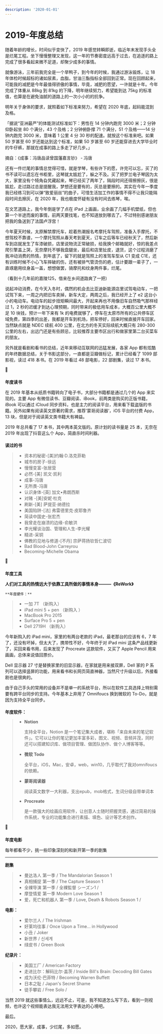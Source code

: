 ```yaml
---
description: '2020-01-01'
---
```


# 2019-年度总结

 随着年龄的增长，时间似乎变快了，2019 年感觉转瞬即逝，临近年末发现手头全是烂尾工程。坐下慢慢整理又发现，这一年的节奏密度远高于过去，在追逐的路上完成了很多看起来微不足道，却聚少成多的事情。  


就像游泳，三年前我完全是一个旱鸭子，到今年的时候，我通过游泳锻炼，让 18 年体检时候超标的诸如尿素，血脂，甘油三酯指标全部回到正常。现在回顾起来，可能我的减肥是今年最值得骄傲的事情，毕竟，减肥的愿望，一许就是十年。今年完成了体重从 88kg 到 81kg 的下降，明年继续努力，希望能到达 75kg 的标准值，也算是在避免油腻的道路上的一次小小的的抗争。  


明年关于身体的要求，就照着如下标准来努力，希望在 2020 年底，起码能混到及格。

「据说“亚洲最严”的体能测试标准如下：男性在 14 分钟内跑完 3000 米；2 分钟仰卧起坐 80 个满分，43 个及格；2 分钟俯卧撑 71 个满分，51 个及格——14 分钟内跑完 3000 米，意味着 1 公里 4 分 30 秒的配速。就按这个标准来吧。如果 50 岁甚至 60 岁还能达到这个标准，如果 50 岁甚至 60 岁还能穿进去大学毕业时的牛仔裤，那就在成事的路上多走了好几步。」  


摘自：《成事：冯唐品读曾国藩嘉言钞》 - 冯唐  


还有一件烂尾的事情总觉得可惜，就是学琴，有些许下的愿，许完可以忘，买了的书不读可以遗忘在书柜里，这琴就太尴尬了，躲之不及。买了把罗兰电子琴因为太大，家里没有个犄角旮旯藏起来，琴已经买了两年了，隔段时间还得擦擦灰，很是尴尬，走过路过总是提醒我，梦想还是要有的，灰总是要擦的。其实在今年一季度我已经练习到可以弹“致爱丽丝”的曲子，可惜生活加工作的事情不得不让我只能隔段时间去擦灰，在 2020 年，我也极度怀疑有没有时间去练琴，唉。

在文艺道路上，我今年倒是学了点在 iPad 上画画，业余画了几幅手机壁纸，但也算一个半途而废的事情，前两天要找笔，也不知道放到哪去了。不过特别感谢朋友把我的鱼送到了法国卢浮宫！

今年夏天时候，太原解禁摩托车，趁着热潮报名考摩托车驾照，准备入手摩托，不想驾校不靠谱，一个摩托驾照从春天考到夏天，订车之后等车已经秋天了，然后新车到店就发生了车漆破损，店里说物流正常破损，给我换个邮箱就好，惊的我差点爬引擎盖上哭，无奈摩托不够我盘腿坐，最后和店里扯皮，退货，这个过程消磨了我冲动消费的热情，到年底了，留下的就是驾照上的准驾车型从 C1 变成 C1E，还有训练时候不小心飞车摔破的伤，还有被排气管烫伤的疤，估计要跟一辈子了，一直琢磨用纹身盖一盖，想想做罢，骑摩托和纹身两件事，烂尾。  


（看到十几年前的嘉陵125，借来在乡间道路爽了一把）  


说起冲动消费，在今天入冬时，偶然的机会去比亚迪新能源店里试驾电动车，一把试驾下来，一周之内把旧车卖掉，新车大定，两周之后，我已经开上了 e2 这台小小的电动车。电动车的起步扭矩瞬间最大，开起来再也不用像旧车自然吸气那样经过 1，2 秒的迟缓才到达心理预期，同时带来的极低用车成本，大概百公里大概不足 10 块钱，预计一年下来有 1k 的电费就够了，停车在太原市所有的公共停车区域免费，第四季的出差，我都是开车到机场，把车停好，回来时候直接开车回家。当然缺点就是 NDEC 续航 400 公里，在北方的冬天实际续航大概只有 280-300 公里的左右，出远门还是有些顾忌，比较推荐主要市区出行和做家里第二台买菜车的朋友。

另外就是看剧和看书的总结，近年来移动互联网的迅猛发展，各家 App 都有炫酷的年终数据总结，关于书影这部分，一直都是豆瓣做标记，累计已经看了 1099 部影视，读过 418 本书。在 2019 年看过 48 部电影，22 部剧集，读过 17 本书。

👀

###    

**年度读书**

在 2019 年基本从纸质书籍转向了电子书，大部分书籍都是通过几个的 App 来实现的。主要 App 有微信读书、豆瓣阅读、iBook，前两类是购买的正版书籍，iBook 可以通过 iCloud 同步资料，也是主力的阅读平台，用来看下载盗版的书籍。另外如果有阅读英文原著的需求，推荐’蒙哥阅读器‘，iOS 平台的付费 App，13 块，但是对于阅读英文类书籍大有裨益。

2019 年总共看了 17 本书，其中两本英文版的。原计划的读书量是 25 本，无奈在 2019 年出现了抖音这么个 App，简直杀时间利器。

####    

**读过的书**

> * 资本的秘密-\[美\]约翰·D.洛克菲勒
> * 城市的房子-徐远
> * 慢慢变富-张居营
> * 必然-\[美\] 凯文·凯利
> * 成事-冯唐
> * 无所畏-冯唐
> * 认识身体-\[英\] 加文•弗朗西斯
> * 对赌 -\[美\]安妮·杜克
> * 刷新-\[美\] 萨提亚·纳德拉
> * 美国陷阱-\[法\] 弗雷德里克·皮耶鲁齐
> * 简读中国史-张宏杰
> * 我曾走在崩溃的边缘-俞敏洪
> * 李光耀谈治国、管理和人生-李光耀
> * 精进-采铜
> * 佛教的见地与修道-\[不丹\] 宗萨蒋扬钦哲仁波切
> * Bad Blood-John Carreyrou
> * Becoming-Michelle Obama

👀

###    

**年度工具**

   **人们对工具的热情远大于依靠工具所做的事情本身———《ReWork》**

    **年度硬件：**  


> * 一加 7T （新购入）
> * iPad mini 5 + pen （新购入 ）
> * MacBook Pro 2015
> * Surface Pro 5 + pen
> * Dell 2719H （新购入）

今年新购入的 iPad mini，家里的有两台老款的 iPad，最老那台的应该有 6，7 年了，还没有坏掉，但太大了，携带性不好，今年终于对 iPad mini 这条产品线更新了，买回来看书用，后来发现了 Procreate 这款软件，又买了 Apple Pencil 用来画画，总体来说值回票价。

Dell 显示器 27 寸是替换家里的旧显示器，在家就是用来接双屏，Dell 家的 P 系列可以选择竖屏的功能，用来看书和长网页简直神器，当然尺寸升级以后，外接看剧也是很爽的。

由于自己手头的常用的设备并不是单一的系统平台，所以在软件工具选择上特别需要有跨平台同步的支持。今年基本上弃用了 Omnifoucs 换到微软的 To-Do，就是因为支持全平台同步。

####    

**年度软件：**

> * **Notion**
>
>   支持全平台，Notion 是一个笔记集大成者，堪称「来自未来的笔记软件」。它可以让你的笔记更加丰富多彩，图文、视频、音频并茂，同时还可以搭建知识库、做项目管理、做团队协作、做个人博客等等。
>
> * **微软 Todo**
>
>   全平台，iOS，Mac，安卓，web，win10，几乎取代了我对omnifoucs的依赖。
>
> * **蒙哥阅读器**
>
>   阅读英文数字一大利器，支出epub，mob格式，生词分级自带单词本
>
> * **Procreate**
>
>   是一款强大的绘画应用软件，让创意人士随时把握灵感，通过简易的操作系统，专业的功能集合进行素描、填色、设计等艺术创作。

👀

###    

**年度电影**

每年都看不少，挑一些印象深刻的和新开第一季的剧集  
****

   **剧集**  


> * 曼达洛人 第一季 / The Mandalorian Season 1
> * 真相捕捉 第一季 / The Capture Season 1
> * 全裸导演 第一季 / 全裸監督 シーズン1 /
> * 摩登情爱 第一季 Modern Love Season 1
> * 爱，死亡和机器人 第一季 / Love, Death & Robots Season 1 /

   **电影：**  


> * 爱尔兰人 / The Irishman
> * 好莱坞往事 / Once Upon a Time... in Hollywood
> * 小丑 / Joker
> * 新世界 / 신세계
> * 绿皮书 / Green Book

  **纪录片：**  


> * 美国工厂 / American Factory
> * 走进比尔：解码比尔·盖茨 / Inside Bill's Brain: Decoding Bill Gates
> * 成为沃伦·巴菲特 / Becoming Warren Buffett
> * 日本之耻 / Japan's Secret Shame
> * 徒手攀岩 / Free Solo /

当然 2019 就这些事情么，远远不止，可是，我不知道怎么写下去，看到一则视频，也许这个视频能表达我无法用文字表达的心境吧。

最后。

2020，愿大家，成事，少烂尾，多如愿。


